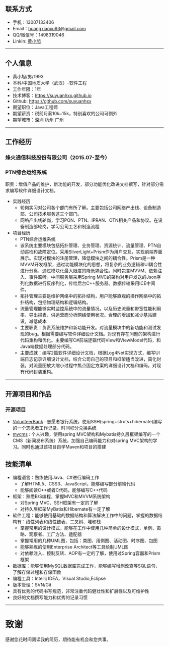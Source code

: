 
## 联系方式
- 手机：13007133406
- Email：huangxiaoxu93@gmail.com
- QQ/微信号：1498319046
- LinkIn: [黄小旭](https://linkedin.com/in/小旭-黄-7b0b19b4)

---

## 个人信息

 - 黄小旭/男/1993 
 - 本科/中国地质大学（武汉）-软件工程 
 - 工作年限：1年
 - 技术博客：https://suyuanhxx.github.io
 - Github: https://github.com/suyuanhxx
 - 期望职位：Java工程师 
 - 期望薪资：税前月薪10k~15k，特别喜欢的公司可例外
 - 期望城市：深圳 杭州 广州

---

## 工作经历
### 烽火通信科技股份有限公司（2015.07-至今）

### PTN综合运维系统 

职责：增值产品的维护，新功能的开发，部分功能优化改进文档撰写，针对部分需求编写软件详细设计文档。

- 实践经历  
    - 轮岗实习对公司各个部门有所了解。主要包括公司网络产出线、设备制造部、公司技术服务这三个部门。
    - 网络产出线轮岗，学习PON、PTN、IPRAN、OTN相关产品和协议。在设备制造部轮岗，学习公司工艺和制造流程
- 项目经历
    - PTN综合运维系统
    - 该系统主要模块包括拓扑管理、业务管理、资源统计、流量管理、PTN自动巡检和故障定位。采用SliverLight+Prism作为用户交互，实现前端界面展示。实现对模块的注册管理，降低模块之间的耦合性。Prism是一种MVVM开发框架，通过功能模块化的思想，将复杂的业务逻辑和UI耦合性进行分离，通过模块化最大限度的降低耦合性。同时包含MVVM、依赖注入、事件监听。中间服务层采用Spring MVC的架构对用户发送的Json序列化数据进行反序列化，传给后台C++服务器。数据传输采用ICE中间件。
    - 拓扑管理主要是维护网络中的拓扑结构，用户能够直观的操作网络中的拓扑结构，包括物理结构和逻辑结构。
    - 流量管理能够实时监控系统中的流量情况，以及历史流量和带宽性能利用率，导出报表，供运营商分析网络使用状况。合理的增加和减少基站建设，减低成本
    - 主要职责：负责系统维护和新功能开发。对流量模块中的新功能和测试发现的bug。根据需要编写软件详细设计文档。对现有存在问题的架构进行代码重构和优化。主要编写C#前端逻辑代码View和ViewModel代码，和Java端数据处理部分代码。
    - 主要成就：编写2篇软件详细设计文档，根据Log4Net实现方式，编写UI端日志记录详细设计文档，结合公司自己的项目和框架适当改进，简化封装。对流量图放大缩小过程中焦点固定方案的详细设计文档和编码。对现有代码封装重构。
    
---

## 开源项目和作品
### 开源项目
 - [VolunteerBank](https://github.com/suyuanhxx/VolunteerBank) : 志愿者银行系统，使用SSH(spring+struts+hibernate)编写的一个志愿者工作记录，时间积分兑换系统
 - [mycms](https://github.com/suyuanhxx/mycms) : 个人兴趣，使用spring MVC架构和Mybatis持久层框架编写的一个CMS（新闻发布系统）系统，加强自己编码能力和对spring MVC架构的学习。同时也通过该项目自学Maven和项目的搭建


## 技能清单
- 编程语言：熟练使用Java、C#进行编码工作
    - 了解HTML5、CSS3、JavaScript，能够编写部分前端代码
    - 能够阅读C++或者C代码，能够编写C++代码
- 框架：熟悉B/S编程，掌握MVC和MVVM系统架构
    - 对Spring MVC、SSH框架有一定的了解
    - 对持久层框架MyBatis和Hibernate有一定了解
- 软件工程：能够使用基础的数据结构和算法解决工作中的问题，掌握的数据结构有：线性列表和线性链表、二叉树、堆和栈  
    - 掌握常用的设计模式，能够在工作中使用几种简单的设计模式，单例、策略、观察者、工厂方法、适配器  
    - 掌握常用的几种UML图，包括：类图、用例图、活动图、时序图、包图
    - 能够熟练的使用Enterprise Architect等工具绘制UML图
    - 对依赖注入、控制反转、AOP有一定的了解，使用过Spring容器和Prism框架
- 数据库：能够使用MySQL数据库完成工作，能够编写增删改查等SQL语句，了解存储过程和存储函数
- 编程工具：Intellij IDEA，Visual Studio,Eclipse
- 版本管理：SVN/Git
- 具有优秀的代码书写规范，非常注重代码健壮性和扩展性以及可维护性
- 良好的文档撰写能力和优秀的记录习惯


---

# 致谢
感谢您花时间阅读我的简历，期待能有机会和您共事。
